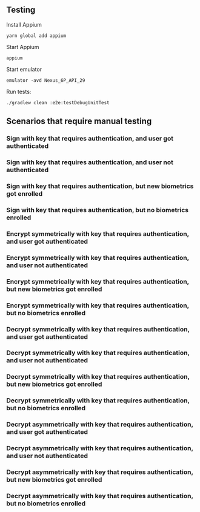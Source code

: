 ## Testing

Install Appium

    yarn global add appium   

Start Appium

    appium

Start emulator

    emulator -avd Nexus_6P_API_29

Run tests:

    ./gradlew clean :e2e:testDebugUnitTest


## Scenarios that require manual testing

### Sign with key that requires authentication, and user got authenticated
### Sign with key that requires authentication, and user not authenticated
### Sign with key that requires authentication, but new biometrics got enrolled
### Sign with key that requires authentication, but no biometrics enrolled

### Encrypt symmetrically with key that requires authentication, and user got authenticated
### Encrypt symmetrically with key that requires authentication, and user not authenticated
### Encrypt symmetrically with key that requires authentication, but new biometrics got enrolled
### Encrypt symmetrically with key that requires authentication, but no biometrics enrolled

### Decrypt symmetrically with key that requires authentication, and user got authenticated
### Decrypt symmetrically with key that requires authentication, and user not authenticated
### Decrypt symmetrically with key that requires authentication, but new biometrics got enrolled
### Decrypt symmetrically with key that requires authentication, but no biometrics enrolled

### Decrypt asymmetrically with key that requires authentication, and user got authenticated
### Decrypt asymmetrically with key that requires authentication, and user not authenticated
### Decrypt asymmetrically with key that requires authentication, but new biometrics got enrolled
### Decrypt asymmetrically with key that requires authentication, but no biometrics enrolled
